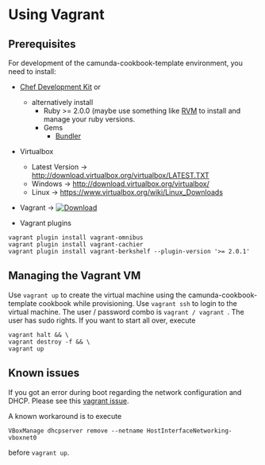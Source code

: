 # Using Vagrant

## Prerequisites

For development of the camunda-cookbook-template environment, you need to install:

* [Chef Development Kit](http://www.getchef.com/downloads/chef-dk/) or
   * alternatively install
      * Ruby >= 2.0.0 (maybe use something like [RVM](http://rvm.io) to install and manage your ruby versions.
      * Gems
         * [Bundler](http://bundler.io/)

* Virtualbox
    * Latest Version -> http://download.virtualbox.org/virtualbox/LATEST.TXT
    * Windows -> http://download.virtualbox.org/virtualbox/
    * Linux -> https://www.virtualbox.org/wiki/Linux_Downloads
* Vagrant -> [ ![Download](https://api.bintray.com/packages/mitchellh/vagrant/vagrant/images/download.png) ](https://bintray.com/mitchellh/vagrant/vagrant/_latestVersion)
* Vagrant plugins
```
vagrant plugin install vagrant-omnibus
vagrant plugin install vagrant-cachier
vagrant plugin install vagrant-berkshelf --plugin-version '>= 2.0.1'
```


## Managing the Vagrant VM

Use ```vagrant up``` to create the virtual machine using the camunda-cookbook-template cookbook while provisioning.
Use ```vagrant ssh``` to login to the virtual machine.
The user / password combo is ```vagrant / vagrant ```. The user has sudo rights.
If you want to start all over, execute
```
vagrant halt && \
vagrant destroy -f && \
vagrant up
```


## Known issues

If you got an error during boot regarding the network configuration and DHCP. Please see this
[vagrant issue](https://github.com/mitchellh/vagrant/issues/3083).

A known workaround is to execute

```
VBoxManage dhcpserver remove --netname HostInterfaceNetworking-vboxnet0
```

before `vagrant up`.

